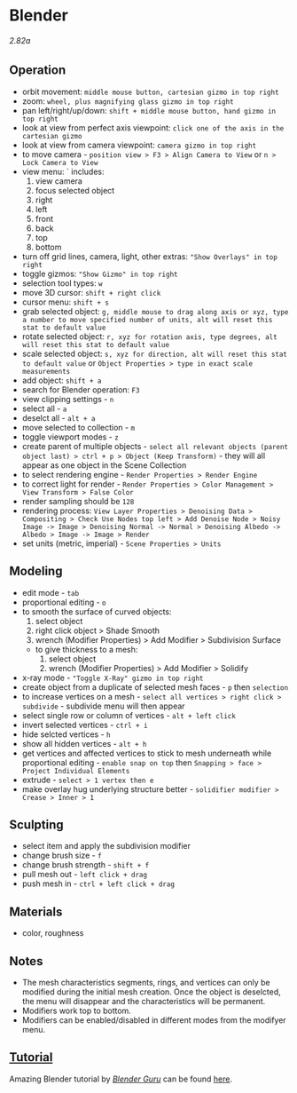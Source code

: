 # Blender
###### *2.82a*

## Operation
- orbit movement: `middle mouse button, cartesian gizmo in top right`
- zoom: `wheel, plus magnifying glass gizmo in top right`
- pan left/right/up/down: `shift + middle mouse button, hand gizmo in top right`
- look at view from perfect axis viewpoint: `click one of the axis in the cartesian gizmo`
- look at view from camera viewpoint: `camera gizmo in top right`
- to move camera - `position view > F3 > Align Camera to View` or `n > Lock Camera to View`
- view menu: \`
  includes:
  1. view camera
  1. focus selected object
  1. right
  1. left
  1. front
  1. back
  1. top
  1. bottom
- turn off grid lines, camera, light, other extras: `"Show Overlays" in top right`
- toggle gizmos: `"Show Gizmo" in top right`
- selection tool types: `w`
- move 3D cursor: `shift + right click`
- cursor menu: `shift + s`
- grab selected object: `g, middle mouse to drag along axis or xyz, type a number to move specified number of units, alt will reset this stat to default value`
- rotate selected object: `r, xyz for rotation axis, type degrees, alt will reset this stat to default value`
- scale selected object: `s, xyz for direction, alt will reset this stat to default value` or `Object Properties > type in exact scale measurements`
- add object: `shift + a`
- search for Blender operation: `F3`
- view clipping settings - `n`
- select all - `a`
- deselct all - `alt + a`
- move selected to collection - `m`
- toggle viewport modes - `z`
- create parent of multiple objects - `select all relevant objects (parent object last) > ctrl + p > Object (Keep Transform)` - they will all appear as one object in the Scene Collection
- to select rendering engine - `Render Properties > Render Engine`
- to correct light for render - `Render Properties > Color Management > View Transform > False Color`
- render sampling should be `128`
- rendering process: `View Layer Properties > Denoising Data > Compositing > Check Use Nodes top left > Add Denoise Node > Noisy Image -> Image > Denoising Normal -> Normal > Denoising Albedo -> Albedo > Image -> Image > Render`
- set units (metric, imperial) - `Scene Properties > Units`

## Modeling
- edit mode - `tab`
- proportional editing - `o`
- to smooth the surface of curved objects:
    1. select object
    1. right click object > Shade Smooth
    1. wrench (Modifier Properties) > Add Modifier > Subdivision Surface
  - to give thickness to a mesh:
    1. select object
    1. wrench (Modifier Properties) > Add Modifier > Solidify
- x-ray mode - `"Toggle X-Ray" gizmo in top right`
- create object from a duplicate of selected mesh faces - `p` then `selection`
- to increase vertices on a mesh - `select all vertices > right click > subdivide` - subdivide menu will then appear
- select single row or column of vertices - `alt + left click`
- invert selected vertices - `ctrl + i`
- hide selcted vertices - `h`
- show all hidden vertices - `alt + h`
- get vertices and affected vertices to stick to mesh underneath while proportional editing - `enable snap on top` then `Snapping > face > Project Individual Elements`
- extrude - `select > 1 vertex then e`
- make overlay hug underlying structure better - `solidifier modifier > Crease > Inner > 1`

## Sculpting
- select item and apply the subdivision modifier
- change brush size - `f`
- change brush strength - `shift + f`
- pull mesh out - `left click + drag` 
- push mesh in - `ctrl + left click + drag` 

## Materials
- color, roughness

## Notes
- The mesh characteristics segments, rings, and vertices can only be modified during the initial mesh creation. Once the object is deselcted, the menu will disappear and the characteristics will be permanent. 
- Modifiers work top to bottom.
- Modifiers can be enabled/disabled in different modes from the modifyer menu.

## [Tutorial](https://www.youtube.com/playlist?list=PLjEaoINr3zgEq0u2MzVgAaHEBt--xLB6U)
Amazing Blender tutorial by [*Blender Guru*](https://www.youtube.com/channel/UCOKHwx1VCdgnxwbjyb9Iu1g) can be found [here](https://www.youtube.com/playlist?list=PLjEaoINr3zgEq0u2MzVgAaHEBt--xLB6U).
